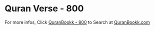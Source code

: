 # Quran Verse - 800 

For more infos, Click [QuranBookk - 800](https://www.quranbookk.com/quran/search?q=800) to Search at [QuranBookk.com](http://quranbookk.com/)